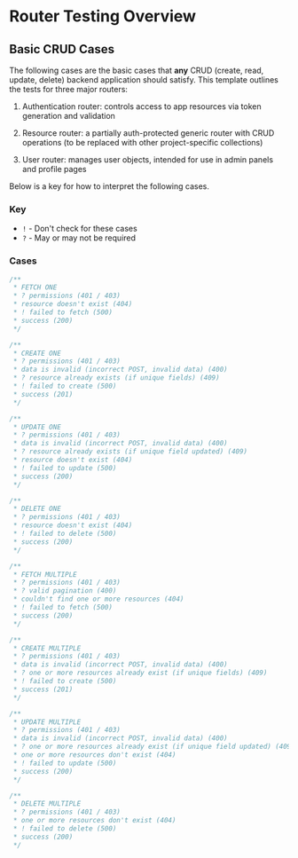 # Router Testing Overview

## Basic CRUD Cases

The following cases are the basic cases that **any** CRUD (create, read, update, delete) backend application should satisfy. This template outlines the tests for three major routers:

1. Authentication router: controls access to app resources via token generation and validation

2. Resource router: a partially auth-protected generic router with CRUD operations (to be replaced with other project-specific collections)

3. User router: manages user objects, intended for use in admin panels and profile pages

Below is a key for how to interpret the following cases.

### Key

- `!` - Don't check for these cases
- `?` - May or may not be required

### Cases

```javascript
/**
 * FETCH ONE
 * ? permissions (401 / 403)
 * resource doesn't exist (404)
 * ! failed to fetch (500)
 * success (200)
 */

/**
 * CREATE ONE
 * ? permissions (401 / 403)
 * data is invalid (incorrect POST, invalid data) (400)
 * ? resource already exists (if unique fields) (409)
 * ! failed to create (500)
 * success (201)
 */

/**
 * UPDATE ONE
 * ? permissions (401 / 403)
 * data is invalid (incorrect POST, invalid data) (400)
 * ? resource already exists (if unique field updated) (409)
 * resource doesn't exist (404)
 * ! failed to update (500)
 * success (200)
 */

/**
 * DELETE ONE
 * ? permissions (401 / 403)
 * resource doesn't exist (404)
 * ! failed to delete (500)
 * success (200)
 */

/**
 * FETCH MULTIPLE
 * ? permissions (401 / 403)
 * ? valid pagination (400)
 * couldn't find one or more resources (404)
 * ! failed to fetch (500)
 * success (200)
 */

/**
 * CREATE MULTIPLE
 * ? permissions (401 / 403)
 * data is invalid (incorrect POST, invalid data) (400)
 * ? one or more resources already exist (if unique fields) (409)
 * ! failed to create (500)
 * success (201)
 */

/**
 * UPDATE MULTIPLE
 * ? permissions (401 / 403)
 * data is invalid (incorrect POST, invalid data) (400)
 * ? one or more resources already exist (if unique field updated) (409)
 * one or more resources don't exist (404)
 * ! failed to update (500)
 * success (200)
 */

/**
 * DELETE MULTIPLE
 * ? permissions (401 / 403)
 * one or more resources don't exist (404)
 * ! failed to delete (500)
 * success (200)
 */
```
